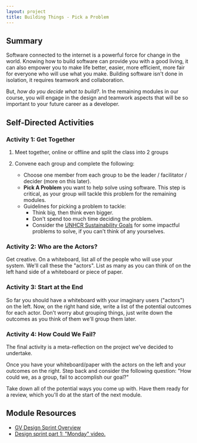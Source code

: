 ```yaml
---
layout: project
title: Building Things - Pick a Problem
---
```


## Summary

Software connected to the internet is a powerful force for change in the world. Knowing how to build software can provide you with a good living, it can also empower you to make life better, easier, more efficient, more fair for everyone who will use what you make. Building software isn't done in isolation, it requires teamwork and collaboration.

But, _how do you decide what to build?_. In the remaining modules in our course, you will engage in the design and teamwork aspects that will be so important to your future career as a developer.

## Self-Directed Activities

### Activity 1: Get Together

1. Meet together, online or offline and split the class into 2 groups

2. Convene each group and complete the following:
   - Choose one member from each group to be the leader / facilitator / decider (more on this later).
   - **Pick A Problem** you want to help solve using software. This step is critical, as your group will tackle this problem for the remaining modules.
   - Guidelines for picking a problem to tackle:
     - Think big, then think even bigger.
     - Don't spend too much time deciding the problem.
     - Consider the [UNHCR Sustainability Goals](https://www.un.org/sustainabledevelopment/sustainable-development-goals/) for some impactful problems to solve, if you can't think of any yourselves.

### Activity 2: Who are the Actors?

Get creative. On a whiteboard, list all of the people who will use your system. We'll call these the "actors". List as many as you can think of on the left hand side of a whiteboard or piece of paper.

### Activity 3: Start at the End

So far you should have a whiteboard with your imaginary users ("actors") on the left. Now, on the right hand side, write a list of the potential outcomes for each actor. Don't worry abut grouping things, just write down the outcomes as you think of them we'll group them later.

### Activity 4: How Could We Fail?

The final activity is a meta-reflection on the project we've decided to undertake.

Once you have your whiteboard/paper with the actors on the left and your outcomes on the right. Step back and consider the following question: "How could we, as a group, fail to accomplish our goal?"

Take down all of the potential ways you come up with. Have them ready for a review, which you'll do at the start of the next module.


## Module Resources

- [GV Design Sprint Overview](https://www.gv.com/sprint/)
- [Design sprint part 1: "Monday" video.](https://www.youtube.com/watch?v=Fc6A2WuEkZI&feature=youtu.be)

